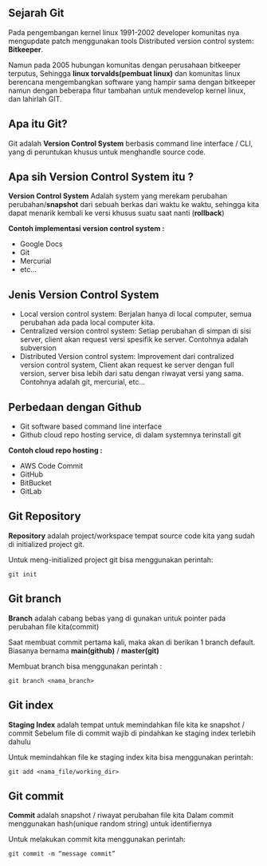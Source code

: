
## Sejarah Git

Pada pengembangan kernel linux 1991-2002 developer komunitas nya mengupdate patch menggunakan tools Distributed version control system: **Bitkeeper**.

Namun pada 2005 hubungan komunitas dengan perusahaan bitkeeper terputus, Sehingga **linux torvalds(pembuat linux)** dan komunitas linux berencana mengembangkan software yang hampir sama dengan bitkeeper namun dengan beberapa fitur tambahan untuk mendevelop kernel linux, dan lahirlah GIT.


## Apa itu Git?

Git adalah **Version Control System** berbasis command line interface / CLI, yang di peruntukan khusus untuk menghandle source code.


## Apa sih Version Control System itu ?

**Version Control System** Adalah system yang merekam perubahan perubahan/**snapshot** dari sebuah berkas dari waktu ke waktu, sehingga kita dapat menarik kembali ke versi khusus suatu saat nanti (**rollback**)

**Contoh implementasi version control system :**
- Google Docs
- Git
- Mercurial
- etc…

## Jenis Version Control System

- Local version control system: Berjalan hanya di local computer, semua perubahan ada pada local computer kita.
- Centralized version control system: Setiap perubahan di simpan di sisi server, client akan request versi spesifik ke server. Contohnya adalah subversion
- Distributed Version control system: Improvement dari contralized version control system, Client akan request ke server dengan full version, server bisa lebih dari satu dengan riwayat versi yang sama. Contohnya adalah git, mercurial, etc…

## Perbedaan dengan Github

- Git software based command line interface
- Github cloud repo hosting service, di dalam systemnya terinstall git

**Contoh cloud repo hosting :**
- AWS Code Commit
- GitHub
- BitBucket
- GitLab

## Git Repository

**Repository** adalah project/workspace tempat source code kita yang sudah di initialized project git.

Untuk meng-initialized project git bisa menggunakan perintah:

`git init`

## Git branch

**Branch** adalah cabang bebas yang di gunakan untuk pointer pada perubahan file kita(commit)

Saat membuat commit pertama kali, maka akan di berikan 1 branch default.
Biasanya bernama **main(github)** / **master(git)**

Membuat branch bisa menggunakan perintah :

`git branch <nama_branch>`

## Git index

**Staging Index** adalah tempat untuk memindahkan file kita ke snapshot / commit 
Sebelum file di commit wajib di pindahkan ke staging index terlebih dahulu

Untuk memindahkan file ke staging index kita bisa menggunakan perintah:

`git add <nama_file/working_dir>`

## Git commit

**Commit** adalah snapshot / riwayat perubahan file kita
Dalam commit menggunakan hash(unique random string) untuk identifiernya

Untuk melakukan commit kita menggunakan perintah:

`git commit -m “message commit”`